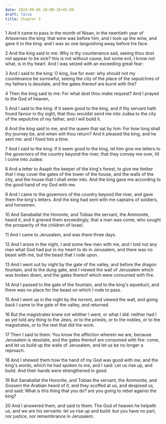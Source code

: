 ```yaml
---
date: 2024-09-06 20:00:28+02:00
draft: false
title: Chapter 2
---
```




1 And it came to pass in the month of Nisan, in the twentieth year of Artaxerxes the king: that wine was before him, and I took up the wine, and gave it to the king: and I was as one languishing away before his face.

2 And the king said to me: Why is thy countenance sad, seeing thou dost not appear to be sick? this is not without cause, but some evil, I know not what, is in thy heart. And I was seized with an exceeding great fear:

3 And I said to the king: O king, live for ever: why should not my countenance be sorrowful, seeing the city of the place of the sepulchres of my fathers is desolate, and the gates thereof are burnt with fire?

4 Then the king said to me: For what dost thou make request? And I prayed to the God of heaven,

5 And I said to the king: If it seem good to the king, and if thy servant hath found favour in thy sight, that thou wouldst send me into Judea to the city of the sepulchre of my father, and I will build it.

6 And the king said to me, and the queen that sat by him: For how long shall thy journey be, and when wilt thou return? And it pleased the king, and he sent me: and I fixed him a time.

7 And I said to the king: If it seem good to the king, let him give me letters to the governors of the country beyond the river, that they convey me over, till I come into Judea:

8 And a letter to Asaph the keeper of the king's forest, to give me timber that I may cover the gates of the tower of the house, and the walls of the city, and the house that I shall enter into. And the king gave me according to the good hand of my God with me.

9 And I came to the governors of the country beyond the river, and gave them the king's letters. And the king had sent with me captains of soldiers, and horsemen.

10 And Sanaballat the Horonite, and Tobias the servant, the Ammonite, heard it, and it grieved them exceedingly, that a man was come, who sought the prosperity of the children of Israel.

11 And I came to Jerusalem, and was there three days.

12 And I arose in the night, I and some few men with me, and I told not any man what God had put in my heart to do in Jerusalem, and there was no beast with me, but the beast that I rode upon.

13 And I went out by night by the gate of the valley, and before the dragon fountain, and to the dung gate, and I viewed the wall of Jerusalem which was broken down, and the gates thereof which were consumed with fire.

14 And I passed to the gate of the fountain, and to the king's aqueduct, and there was no place for the beast on which I rode to pass.

15 And I went up in the night by the torrent, and viewed the wall, and going back I came to the gate of the valley, and returned.

16 But the magistrates knew not whither I went, or what I did: neither had I as yet told any thing to the Jews, or to the priests, or to the nobles, or to the magistrates, or to the rest that did the work.

17 Then I said to them: You know the affliction wherein we are, because Jerusalem is desolate, and the gates thereof are consumed with fire: come, and let us build up the walls of Jerusalem, and let us be no longer a reproach.

18 And I shewed them how the hand of my God was good with me, and the king's words, which he had spoken to me, and I said: Let us rise up, and build. And their hands were strengthened in good.

19 But Sanaballat the Horonite, and Tobias the servant, the Ammonite, and Gossem the Arabian heard of it, and they scoffed at us, and despised us, and said: What is this thing that you do? are you going to rebel against the king?

20 And I answered them, and said to them: The God of heaven he helpeth us, and we are his servants: let us rise up and build: but you have no part, nor justice, nor remembrance in Jerusalem.

